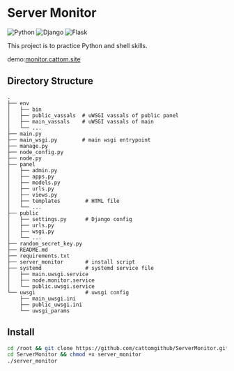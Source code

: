 # Server Monitor

![Python](https://img.shields.io/badge/python-3670A0?style=for-the-badge&logo=python&logoColor=ffdd54)
![Django](https://img.shields.io/badge/django-%23092E20.svg?style=for-the-badge&logo=django&logoColor=white)
![Flask](https://img.shields.io/badge/flask-%23000.svg?style=for-the-badge&logo=flask&logoColor=white)

This project is to practice Python and shell skills.

demo:[monitor.cattom.site](https://monitor.cattom.site)

## Directory Structure
```
.
├── env
│   ├── bin
│   ├── public_vassals  # uWSGI vassals of public panel
│   ├── main_vassals    # uWSGI vassals of main
│   └── ...
├── main.py
├── main_wsgi.py        # main wsgi entrypoint
├── manage.py
├── node_config.py
├── node.py
├── panel
│   ├── admin.py
│   ├── apps.py
│   ├── models.py
│   ├── urls.py
│   ├── views.py
│   ├── templates        # HTML file
│   └── ...
├── public
│   ├── settings.py      # Django config
│   ├── urls.py
│   ├── wsgi.py
│   └── ...
├── random_secret_key.py
├── README.md
├── requirements.txt
├── server_monitor       # install script
├── systemd              # systemd service file
│   ├── main.uwsgi.service
│   ├── node.monitor.service
│   └── public.uwsgi.service
└── uwsgi                # uwsgi config
    ├── main_uwsgi.ini
    ├── public_uwsgi.ini
    └── uwsgi_params
```

## Install

```bash
cd /root && git clone https://github.com/cattomgithub/ServerMonitor.git
cd ServerMonitor && chmod +x server_monitor
./server_monitor
```